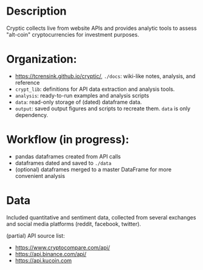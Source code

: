 # Description
Cryptic collects live from website APIs and provides analytic tools to assess "alt-coin" cryptocurrencies for investment purposes.

# Organization:
- https://tcrensink.github.io/cryptic/, `./docs`: wiki-like notes, analysis, and reference
- `crypt_lib`: definitions for API data extraction and analysis tools.
- `analysis`: ready-to-run examples and analysis scripts
- `data`: read-only storage of (dated) dataframe data.
- `output`: saved output figures and scripts to recreate them.  `data` is only dependency.

# Workflow (in progress):
- pandas dataframes created from API calls
- dataframes dated and saved to `./data`
- (optional) dataframes merged to a master DataFrame for more convenient analysis

# Data
Included quantitative and sentiment data, collected from several exchanges and social media platforms (reddit, facebook, twitter).  

(partial) API source list:
- https://www.cryptocompare.com/api/
- https://api.binance.com/api/
- https://api.kucoin.com